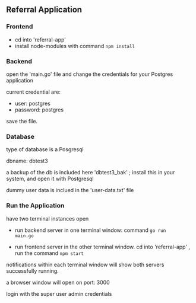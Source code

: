 ## Referral Application

### Frontend

-   cd into 'referral-app'
-   install node-modules with command <code>npm install</code>

### Backend 

open the 'main.go' file and change the credentials for your Postgres application

current credential are:

-   user: postgres
-   password: postgres

save the file.

### Database

type of database is a Posgresql

dbname: dbtest3

a backup of the db is included here 'dbtest3_bak' ; install this in your system, and open it with Postgresql

dummy user data is inclued in the 'user-data.txt' file

### Run the Application

have two terminal instances open

-   run backend server in one terminal window: command <code>go run main.go</code>

-   run frontend server in the other terminal window. cd into 'referral-app' , run the command <code>npm start</code>

notifications within each terminal window will show both servers successfully running.

a browser window will open on port: 3000

login with the super user admin credentials



